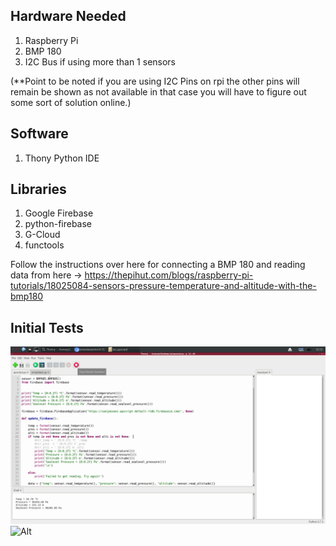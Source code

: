 ## Hardware Needed
1. Raspberry Pi
2. BMP 180
3. I2C Bus if using more than 1 sensors

(**Point to be noted if you are using I2C Pins on rpi the other pins will remain be shown as not available in that case you will have to figure out some sort of solution online.)

## Software
1. Thony Python IDE

## Libraries
1. Google Firebase
2. python-firebase
3. G-Cloud
4. functools

Follow the instructions over here for connecting a BMP 180 and reading data from here ->
https://thepihut.com/blogs/raspberry-pi-tutorials/18025084-sensors-pressure-temperature-and-altitude-with-the-bmp180

## Initial Tests
![Alt](https://github.com/amandewatnitrr/A-10-NEXA/blob/main/iot_apscript/2021-02-07-023358_1920x1080_scrot.png)
![Alt](https://github.com/amandewatnitrr/A-10-NEXA/blob/main/iot_apscript/WhatsApp%20Image%202021-02-07%20at%2002.36.51.jpeg)
